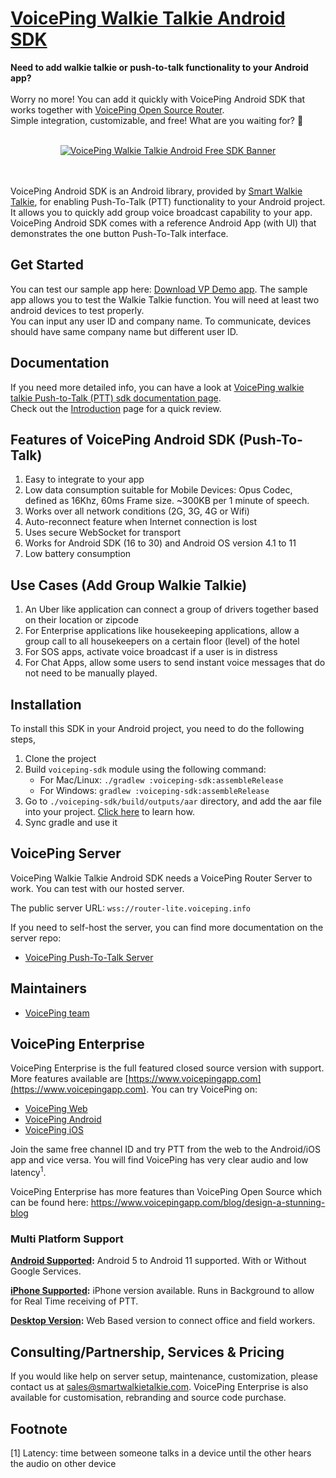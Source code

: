 # [VoicePing Walkie Talkie Android SDK](https://github.com/SmartWalkieOrg/VoicePing-Walkie-Talkie-AndroidSDK)

<strong>Need to add walkie talkie or push-to-talk functionality to your Android app?</strong>
<br /><br />
Worry no more! You can add it quickly with VoicePing Android SDK that works together with [VoicePing Open Source Router](#voiceping-router).
<br />
Simple integration, customizable, and free! What are you waiting for? 🎉

<br />  
<center><a href="https://www.voicepingapp.com" target="_blank"><img alt="VoicePing Walkie Talkie Android Free SDK Banner" src="https://i.ibb.co/9pKKf4J/Group-2.png" title="VoicePing Walkie Talkie Android Free SDK Banner" /></a></center>
<br /><br />

VoicePing Android SDK is an Android library, provided by
[Smart Walkie Talkie](http://www.smartwalkie.com), for enabling Push-To-Talk (PTT) functionality to
your Android project. It allows you to quickly add group voice broadcast capability to your app. VoicePing Android SDK comes with a reference Android App (with UI) that demonstrates the one button Push-To-Talk interface.

## Get Started

You can test our sample app here: [Download VP Demo app](https://github.com/SmartWalkieOrg/VoicePingAndroidSDK/releases). The sample app allows you to test the Walkie Talkie function. You will need at least two android devices to test properly.  
You can input any user ID and company name. To communicate, devices should have same company name but different user ID.

## Documentation

If you need more detailed info, you can have a look at [VoicePing walkie talkie Push-to-Talk (PTT) sdk documentation page](https://opensource.voiceping.info).  
Check out the [Introduction](https://opensource.voiceping.info/docs/introduction) page for a quick review.

## Features of VoicePing Android SDK (Push-To-Talk)

1. Easy to integrate to your app
2. Low data consumption suitable for Mobile Devices: Opus Codec, defined as 16Khz, 60ms Frame size. ~300KB per 1 minute of speech.
3. Works over all network conditions (2G, 3G, 4G or Wifi)
4. Auto-reconnect feature when Internet connection is lost
5. Uses secure WebSocket for transport
6. Works for Android SDK (16 to 30) and Android OS version 4.1 to 11
7. Low battery consumption

## Use Cases (Add Group Walkie Talkie)

1. An Uber like application can connect a group of drivers together based on their location or zipcode
2. For Enterprise applications like housekeeping applications, allow a group call to all housekeepers on a certain floor (level) of the hotel
3. For SOS apps, activate voice broadcast if a user is in distress
4. For Chat Apps, allow some users to send instant voice messages that do not need to be manually played.

## Installation

To install this SDK in your Android project, you need to do the following steps,

1. Clone the project
2. Build ```voiceping-sdk``` module using the following command:
   - For Mac/Linux: ```./gradlew :voiceping-sdk:assembleRelease```
   - For Windows: ```gradlew :voiceping-sdk:assembleRelease```
3. Go to ```./voiceping-sdk/build/outputs/aar``` directory, and add the aar file into your project. [Click here](https://stackoverflow.com/a/23326397) to learn how.
4. Sync gradle and use it

<div name="voiceping-router"></div>

## VoicePing Server
VoicePing Walkie Talkie Android SDK needs a VoicePing Router Server to work. You can test with our hosted server.

The public server URL: `wss://router-lite.voiceping.info`

If you need to self-host the server, you can find more documentation on the server repo:

* [VoicePing Push-To-Talk Server](https://github.com/SmartWalkieOrg/voiceping-router)

## Maintainers

* [VoicePing team](https://www.voicepingapp.com/)

## VoicePing Enterprise

VoicePing Enterprise is the full featured closed source version with support. More features available are [https://www.voicepingapp.com](https://www.voicepingapp.com). You can try VoicePing on:

* [VoicePing Web](https://web.voiceoverping.net/)
* [VoicePing Android](https://play.google.com/store/apps/details?id=com.media2359.voiceping.store)
* [VoicePing iOS](https://itunes.apple.com/us/app/voiceping/id1249953303?ls=1&mt=8)

Join the same free channel ID and try PTT from the web to the Android/iOS app and vice versa. You will find VoicePing has very clear audio and low latency<sup>1</sup>.

VoicePing Enterprise has more features than VoicePing Open Source which can be found here: https://www.voicepingapp.com/blog/design-a-stunning-blog


### Multi Platform Support

**[Android Supported](https://play.google.com/store/apps/details?id=com.media2359.voiceping.store):** Android 5 to Android 11 supported. With or Without Google Services.

**[iPhone Supported](https://itunes.apple.com/us/app/voiceping/id1249953303?ls=1&mt=8):** iPhone version available. Runs in Background to allow for Real Time receiving of PTT.

**[Desktop Version](https://www.voicepingapp.com/blog/voiceping-desktop-web-ptt):** Web Based version to connect office and field workers.


## Consulting/Partnership, Services & Pricing  

If you would like help on server setup, maintenance, customization, please contact us at sales@smartwalkietalkie.com. VoicePing Enterprise is also available for customisation, rebranding and source code purchase. 

## Footnote

[1] Latency: time between someone talks in a device until the other hears the audio on other device
